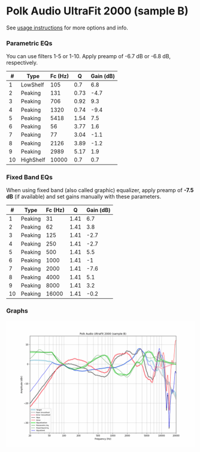 # Polk Audio UltraFit 2000 (sample B)
See [usage instructions](https://github.com/jaakkopasanen/AutoEq#usage) for more options and info.

### Parametric EQs
You can use filters 1-5 or 1-10. Apply preamp of -6.7 dB or -6.8 dB, respectively.

|   # | Type      |   Fc (Hz) |    Q |   Gain (dB) |
|-----|-----------|-----------|------|-------------|
|   1 | LowShelf  |       105 | 0.7  |         6.8 |
|   2 | Peaking   |       131 | 0.73 |        -4.7 |
|   3 | Peaking   |       706 | 0.92 |         9.3 |
|   4 | Peaking   |      1320 | 0.74 |        -9.4 |
|   5 | Peaking   |      5418 | 1.54 |         7.5 |
|   6 | Peaking   |        56 | 3.77 |         1.6 |
|   7 | Peaking   |        77 | 3.04 |        -1.1 |
|   8 | Peaking   |      2126 | 3.89 |        -1.2 |
|   9 | Peaking   |      2989 | 5.17 |         1.9 |
|  10 | HighShelf |     10000 | 0.7  |         0.7 |

### Fixed Band EQs
When using fixed band (also called graphic) equalizer, apply preamp of **-7.5 dB** (if available) and set gains manually with these parameters.

|   # | Type    |   Fc (Hz) |    Q |   Gain (dB) |
|-----|---------|-----------|------|-------------|
|   1 | Peaking |        31 | 1.41 |         6.7 |
|   2 | Peaking |        62 | 1.41 |         3.8 |
|   3 | Peaking |       125 | 1.41 |        -2.7 |
|   4 | Peaking |       250 | 1.41 |        -2.7 |
|   5 | Peaking |       500 | 1.41 |         5.5 |
|   6 | Peaking |      1000 | 1.41 |        -1   |
|   7 | Peaking |      2000 | 1.41 |        -7.6 |
|   8 | Peaking |      4000 | 1.41 |         5.1 |
|   9 | Peaking |      8000 | 1.41 |         3.2 |
|  10 | Peaking |     16000 | 1.41 |        -0.2 |

### Graphs
![](./Polk%20Audio%20UltraFit%202000%20(sample%20B).png)
